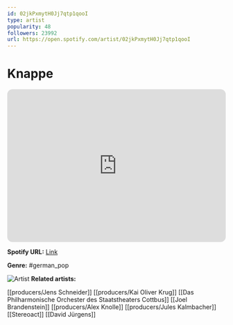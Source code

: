 ```yaml
---
id: 02jkPxmytH0Jj7qtp1qooI
type: artist
popularity: 48
followers: 23992
url: https://open.spotify.com/artist/02jkPxmytH0Jj7qtp1qooI
---
```

# Knappe

<iframe style="border-radius:12px" src="https://open.spotify.com/embed/artist/02jkPxmytH0Jj7qtp1qooI" width="100%" height="352" frameBorder="0" allowfullscreen="" allow="autoplay; clipboard-write; encrypted-media; fullscreen; picture-in-picture" loading="lazy"></iframe>

**Spotify URL:** [Link](https://open.spotify.com/artist/02jkPxmytH0Jj7qtp1qooI)

**Genre:**  #german_pop

![Artist](https://i.scdn.co/image/ab6761610000e5eb29f981ae3b723b8c08e00869)
**Related artists:**

[[producers/Jens Schneider]]
[[producers/Kai Oliver Krug]]
[[Das Philharmonische Orchester des Staatstheaters Cottbus]]
[[Joel Brandenstein]]
[[producers/Alex Knolle]]
[[producers/Jules Kalmbacher]]
[[Stereoact]]
[[David Jürgens]]
